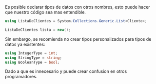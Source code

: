 Es posible declarar tipos de datos con otros nombres, esto puede hacer que nuestro código sea mas entendible.

```csharp
using ListaDeClientes = System.Collections.Generic.List<Cliente>;

ListaDeClientes lista = new();
```

Sin embargo, se recomienda no crear tipos personalizados para tipos de datos ya existentes:

```csharp
using IntegerType = int;
using StringType = string;
using BooleanType = bool;
```

Dado a que es innecesario y puede crear confusion en otros programadores.